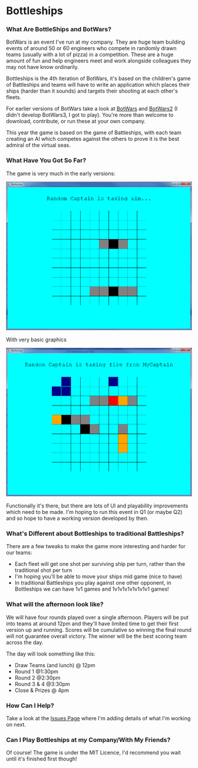 # Bottleships

### What Are BottleShips and BotWars?
BotWars is an event I've run at my company. They are huge team building events of around 50 or 60 engineers who compete in randomly drawn teams (usually with a lot of pizza) in a competition. These are a huge amount of fun and help engineers meet and work alongside colleagues they may not have know ordinarily.

Bottleships is the 4th iteration of BotWars, it's based on the children's game of Battleships and teams will have to write an application which places their ships (harder than it sounds) and targets their shooting at each other's fleets.

For earlier versions of BotWars take a look at [BotWars](https://github.com/davidseanlittlewood/BeatTheBotsServer) and [BotWars2](https://github.com/ardliath/BotWars2) (I didn't develop BotWars3, I got to play). You're more than welcome to download, contribute, or run these at your own company.

This year the game is based on the game of Battleships, with each team creating an AI which competes against the others to prove it is the best admiral of the virtual seas.

### What Have You Got So Far?

The game is very much in the early versions:

![Botleships Screenshot](/Screenshots/VeryEarlyVersion.png)

With very basic graphics

![Botleships Screenshot](/Screenshots/Firing.png)

Functionally it's there, but there are lots of UI and playability improvements which need to be made. I'm hoping to run this event in Q1 (or maybe Q2) and so hope to have a working version developed by then.

### What's Different about Bottleships to traditional Battleships?
There are a few tweaks to make the game more interesting and harder for our teams:
 - Each fleet will get one shot per surviving ship per turn, rather than the traditional shot per turn
 - I'm hoping you'll be able to move your ships mid game (nice to have)
 - In traditional Battleships you play against one other opponent, in Bottleships we can have 1v1 games and 1v1v1v1v1v1v1v1 games!

### What will the afternoon look like?
We will have four rounds played over a single afternoon. Players will be put into teams at around 12pm and they'll have limited time to get their first version up and running. Scores will be cumulative so winning the final round will not guarantee overall victory. The winner will be the best scoring team across the day.

The day will look something like this:
 - Draw Teams (and lunch) @ 12pm
 - Round 1 @1:30pm
 - Round 2 @2:30pm
 - Round 3 & 4 @3:30pm
 - Close & Prizes @ 4pm

### How Can I Help?
Take a look at the [Issues Page](https://github.com/ardliath/Bottleships/issues) where I'm adding details of what I'm working on next.

### Can I Play Bottleships at my Company/With My Friends?
Of course! The game is under the MIT Licence, I'd recommend you wait until it's finished first though!
